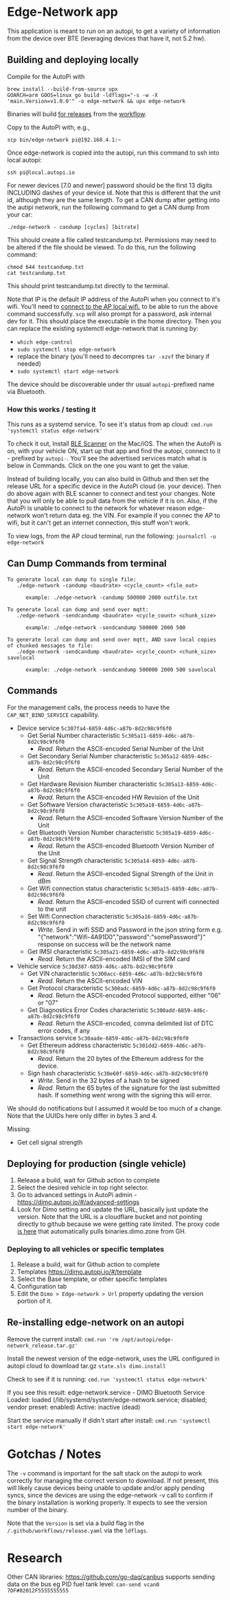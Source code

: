 # Edge-Network app

This application is meant to run on an autopi, to get a variety of information from the device over BTE (leveraging devices that have it, not 5.2 hw). 

## Building and deploying locally

Compile for the AutoPi with
```
brew install --build-from-source upx
GOARCH=arm GOOS=linux go build -ldflags="-s -w -X 'main.Version=v1.0.0'" -o edge-network && upx edge-network

```
Binaries will build [for releases](https://github.com/DIMO-Network/edge-network/releases) from the [workflow](.github/workflows/release.yaml).

Copy to the AutoPi with, e.g.,
```
scp bin/edge-network pi@192.168.4.1:~
```

Once edge-network is copied into the autopi, run this command to ssh into local autopi:

```
ssh pi@local.autopi.io
```

For newer devices [7.0 and newer] password should be the first 13 digits INCLUDING dashes of your device id. Note that this is different that the unit id, although they are the same length. 
To get a CAN dump after getting into the autipi network, run the following command to get a CAN dump from your car:

```
./edge-network - candump [cycles] [bitrate]

```
This should create a file called testcandump.txt. Permissions may need to be altered if the file should be viewed. To do this, run the following command:

```
chmod 644 testcandump.txt
cat testcandump.txt

```
This should print testcandump.txt directly to the terminal.


Note that IP is the default IP address of the AutoPi when you connect to it's wifi. You'll need to [connect to the AP local wifi.](https://docs.autopi.io/guides/guides-intro/#6-connect-to-wifi) 
to be able to run the above command successfully. `scp` will also prompt for a password, ask internal dev for it. 
This should place the executable in the home directory. Then you can replace the existing systemctl edge-network that is running by:

- `which edge-control`
- `sudo systemctl stop edge-network`
- replace the binary (you'll need to decompres `tar -xzvf` the binary if needed)
- `sudo systemctl start edge-network`

The device should be discoverable under thr usual `autopi`-prefixed name via Bluetooth.

### How this works / testing it

This runs as a systemd service. To see it's status from ap cloud: 
`cmd.run 'systemctl status edge-network'`

To check it out, Install [BLE Scanner](https://apps.apple.com/us/app/ble-scanner-4-0/id1221763603) on the Mac/iOS.
The when the AutoPi is on, with your vehicle ON, start up that app and find the autopi, connect to it - prefixed by `autopi-`.
You'll see the advertised services match what is below in Commands. Click on the one you want to get the value.

Instead of building locally, you can also build in Github and then set the release URL for a specific 
device in the AutoPi cloud (ie. your device). Then do above again with BLE scanner to connect and test your changes.
Note that you will only be able to pull data from the vehicle if it is on. 
Also, if the AutoPi is unable to connect to the network for whatever reason edge-network won't return data eg. the VIN. For example
if you connec the AP to wifi, but it can't get an internet connection, this stuff won't work. 

To view logs, from the AP cloud terminal, run the following: `journalctl -u edge-network`

## Can Dump Commands from terminal

    To generate local can dump to single file:
       ./edge-network -candump <baudrate> <cycle_count> <file_out>
       
          example: ./edge-network -candump 500000 2000 outfile.txt

    To generate local can dump and send over mqtt:
       ./edge-network -sendcandump <baudrate> <cycle_count> <chunk_size> 
       
          example: ./edge-network -sendcandump 500000 2000 500

    To generate local can dump and send over mqtt, AND save local copies of chunked messages to file:
       ./edge-network -sendcandump <baudrate> <cycle_count> <chunk_size> savelocal
       
          example: ./edge-network -sendcandump 500000 2000 500 savelocal




## Commands

For the management calls, the process needs to have the `CAP_NET_BIND_SERVICE` capability.

* Device service `5c307fa4-6859-4d6c-a87b-8d2c98c9f6f0`
  * Get Serial Number characteristic `5c305a11-6859-4d6c-a87b-8d2c98c9f6f0`
    * _Read._ Return the ASCII-encoded Serial Number of the Unit
  * Get Secondary Serial Number characteristic `5c305a12-6859-4d6c-a87b-8d2c98c9f6f0`
    * _Read._ Return the ASCII-encoded Secondary Serial Number of the Unit
  * Get Hardware Revision Number characteristic `5c305a13-6859-4d6c-a87b-8d2c98c9f6f0`
    * _Read._ Return the ASCII-encoded HW Revision of the Unit
  * Get Software Version characteristic `5c305a18-6859-4d6c-a87b-8d2c98c9f6f0`
    * _Read._ Return the ASCII-encoded Software Version Number of the Unit
  * Get Bluetooth Version Number characteristic `5c305a19-6859-4d6c-a87b-8d2c98c9f6f0`
    * _Read._ Return the ASCII-encoded Bluetooth Version Number of the Unit
  * Get Signal Strength characteristic `5c305a14-6859-4d6c-a87b-8d2c98c9f6f0`
    * _Read._ Return the ASCII-encoded Signal Strength of the Unit in dBm
  * Get Wifi connection status characteristic `5c305a15-6859-4d6c-a87b-8d2c98c9f6f0`
    * _Read._ Return the ASCII-encoded SSID of current wifi connected to the unit
  * Set Wifi Connection characteristic `5c305a16-6859-4d6c-a87b-8d2c98c9f6f0`
    * _Write._ Send in wifi SSID and Password in the json string form e.g. "{\"network\":\"Wifi-4A91D0\",\"password\":\"somePassword\"}" response on success will be the network name
  * Get IMSI characteristic `5c305a21-6859-4d6c-a87b-8d2c98c9f6f0`
    * _Read._ Return the ASCII-encoded IMSI of the SIM card
* Vehicle service `5c30d387-6859-4d6c-a87b-8d2c98c9f6f0`
  * Get VIN characteristic `5c300acc-6859-4d6c-a87b-8d2c98c9f6f0`
    * _Read._ Return the ASCII-encoded VIN
  * Get Protocol characteristic `5c300adc-6859-4d6c-a87b-8d2c98c9f6f0`
    * _Read._ Return the ASCII-encoded Protocol supported, either "06" or "07"
  * Get Diagnostics Error Codes characteristic `5c300add-6859-4d6c-a87b-8d2c98c9f6f0`
    * _Read._ Return the ASCII-encoded, comma delimited list of DTC error codes, if any
* Transactions service `5c30aade-6859-4d6c-a87b-8d2c98c9f6f0`
  * Get Ethereum address characteristic `5c301dd2-6859-4d6c-a87b-8d2c98c9f6f0`
    * _Read._ Return the 20 bytes of the Ethereum address for the device.
  * Sign hash characteristic `5c30e60f-6859-4d6c-a87b-8d2c98c9f6f0`
    * _Write._ Send in the 32 bytes of a hash to be signed
    * _Read._ Return the 65 bytes of the signature for the last submitted hash. If something went wrong with the signing this will error.

We should do notifications but I assumed it would be too much of a change. Note that the UUIDs here only differ in bytes 3 and 4.

Missing:

* Get cell signal strength

## Deploying for production (single vehicle)

1. Release a build, wait for Github action to complete
2. Select the desired vehicle in top right selector.
3. Go to advanced settings in AutoPi admin - https://dimo.autopi.io/#/advanced-settings
4. Look for Dimo setting and update the URL, basically just update the version. Note that the URL is a cloudflare bucket and not pointing directly to
github because we were getting rate limited. The proxy code [is here](https://github.com/DIMO-Network/assets-proxy/blob/main/src/index.js) that automatically pulls binaries.dimo.zone from GH. 

### Deploying to all vehicles or specific templates

1. Release a build, wait for Github action to complete
2. Templates https://dimo.autopi.io/#/template
3. Select the Base template, or other specific templates
4. Configuration tab
5. Edit the `Dimo > Edge-network > Url` property updating the version portion of it.

## Re-installing edge-network on an autopi

Remove the current install:
`cmd.run 'rm /opt/autopi/edge-network_release.tar.gz'` 

Install the newest version of the edge-network, uses the URL configured in autopi cloud to download tar.gz
`state.sls dimo.install`

Check to see if it is running:
`cmd.run 'systemctl status edge-network'`

If you see this result:
  edge-network.service - DIMO Bluetooth Service
  Loaded: loaded (/lib/systemd/system/edge-network.service; disabled; vendor preset: enabled)
  Active: inactive (dead)

Start the service manually if didn't start after install:
`cmd.run 'systemctl start edge-network'` 

# Gotchas / Notes

The `-v` command is important for the salt stack on the autopi to work correctly for managing the correct version to download.
If not present, this will likely cause devices being unable to update and/or apply pending syncs, 
since the devices are using the edge-network -v call to confirm if the binary installation is working properly. 
It expects to see the version number of the binary.

Note that the `Version` is set via a build flag in the `/.github/workflows/release.yaml` via the `ldflags`. 

# Research

Other CAN libraries: https://github.com/go-daq/canbus 
supports sending data on the bus
eg PID fuel tank level: `can-send vcan0 7DF#02012F5555555555`
